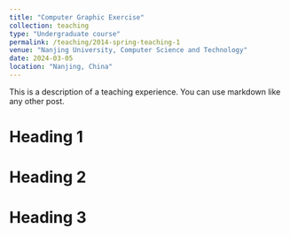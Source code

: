 ```yaml
---
title: "Computer Graphic Exercise"
collection: teaching
type: "Undergraduate course"
permalink: /teaching/2014-spring-teaching-1
venue: "Nanjing University, Computer Science and Technology"
date: 2024-03-05
location: "Nanjing, China"
---
```


This is a description of a teaching experience. You can use markdown like any other post.

Heading 1
======

Heading 2
======

Heading 3
======
